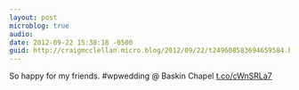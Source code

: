 ```yaml
---
layout: post
microblog: true
audio: 
date: 2012-09-22 15:38:18 -0500
guid: http://craigmcclellan.micro.blog/2012/09/22/t249608583694659584.html
---
```

So happy for my friends. #wpwedding   @ Baskin Chapel [t.co/cWnSRLa7](http://t.co/cWnSRLa7)
